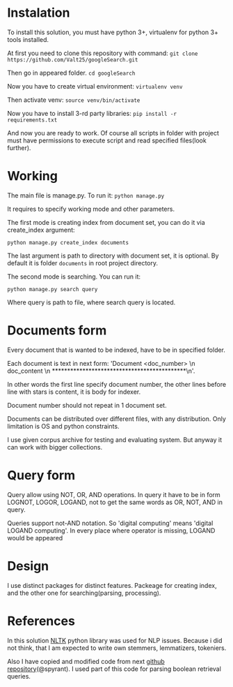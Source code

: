 # Instalation

To install this solution, you must have python 3+, virtualenv for python 3+  tools installed.

At first you need to clone this repository with command: `git clone https://github.com/Valt25/googleSearch.git`

Then go in appeared folder. `cd googleSearch`

Now you have to create virtual environment: `virtualenv venv`

Then activate venv: `source venv/bin/activate`

Now you have to install 3-rd party libraries: `pip install -r requirements.txt`

And now you are ready to work. Of course all scripts in folder with project must have permissions to execute script and read specified files(look further).


# Working

The main file is manage.py. To run it: `python manage.py`

It requires to specify working mode and other parameters.

The first mode is creating index from document set, you can do it via create_index argument:

 `python manage.py create_index documents`

The last argument is path to directory with document set, it is optional. By default it is folder `documents` in root project directory.

The second mode is searching. You can run it:

 `python manage.py search query`

Where query is path to file, where search query is located.

# Documents form
Every document that is wanted to be indexed, have to be in specified folder.

Each document is text in next form: 'Document <doc_number> \n doc_content \n ********************************************\n'.

In other words the first line specify document number, the other lines before line with stars is content, it is body for indexer.

Document number should not repeat in 1 document set.

Documents can be distributed over different files, with any distribution. Only limitation is OS and python constraints.

I use given corpus archive for testing and evaluating system. But anyway it can work with bigger collections.


# Query form

Query allow using NOT, OR, AND operations. In query it have to be in form LOGNOT, LOGOR, LOGAND, not to get the same words as OR, NOT, AND in query.

Queries support not-AND notation. So 'digital computing' means 'digital LOGAND computing'. In every place where operator is missing, LOGAND would be appeared

# Design

I use distinct packages for distinct features. Packeage for creating index, and the other one for searching(parsing, processing).

# References

In this solution [NLTK](http://www.nltk.org/) python library was used for NLP issues. Because i did not think, that I am expected to write own stemmers, lemmatizers, tokeniers.

Also I have copied and modified code from next [github repository](https://github.com/spyrant/boolean-retrieval-engine)(@spyrant). I used part of this code for parsing boolean retrieval queries.